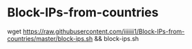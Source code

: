 # Block-IPs-from-countries
wget https://raw.githubusercontent.com/iiiiiii1/Block-IPs-from-countries/master/block-ips.sh && block-ips.sh
